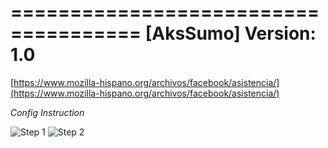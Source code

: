 ===================================== 
[AksSumo] 
Version: 1.0
=====================================

[https://www.mozilla-hispano.org/archivos/facebook/asistencia/](https://www.mozilla-hispano.org/archivos/facebook/asistencia/)

*Config Instruction*

![Step 1](asksumo-fb/blob/master/doc/1install.png)
![Step 2](asksumo-fb/blob/master/doc/2install.png)
